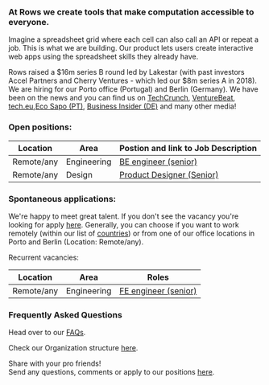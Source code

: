 ### At Rows we create tools that make computation accessible to everyone.

Imagine a spreadsheet grid where each cell can also call an API or repeat a job. This is what we are building. Our product lets users create interactive web apps using the spreadsheet skills they already have.

Rows raised a $16m series B round led by Lakestar (with past investors Accel Partners and Cherry Ventures - which led our $8m series A in 2018). We are hiring for our Porto office (Portugal) and Berlin (Germany). We have been on the news and you can find us on [TechCrunch](https://tcrn.ch/3dEhNKD), [VentureBeat](https://venturebeat.com/2021/02/23/rows-raises-16-million-and-launches-next-gen-spreadsheets-with-built-in-data-integrations/), [tech.eu](https://tech.eu/brief/rows-series-b/),[Eco Sapo (PT)](https://eco.sapo.pt/2021/02/23/rows-capta-13-milhoes-em-serie-b-para-continuar-a-fazer-crescer-equipa-e-produto-entre-o-porto-e-berlim/), [Business Insider (DE)](https://www.businessinsider.de/gruenderszene/rows-excel-konkurrent-finanzierung/) and many other media!

### Open positions:

| Location     | Area    | Postion and link to Job Description                                              |
|--------------|---------|----------------------------------------------------------------------------------|
|Remote/any    |Engineering  | [BE engineer (senior)](/job%20descriptions/BE%20engineer%20(senior).md) |
|Remote/any    |Design   | [Product Designer (Senior)](/job%20descriptions/Product%20Designer%20(Senior).md)|

### Spontaneous applications:

We're happy to meet great talent. If you don't see the vacancy you're looking for apply [here](mailto:join@rows.com).
Generally, you can choose if you want to work remotely (within our list of [countries](https://github.com/rows/hiring/blob/master/FAQs.md)) or from one of our office locations in Porto and Berlin (Location: Remote/any).

Recurrent vacancies:

| Location            | Area         | Roles                                                                   |
| --------------------| ------------ | ----------------------------------------------------------------------- |    
| Remote/any          | Engineering  | [FE engineer (senior)](/job%20descriptions/FE%20engineer%20(senior).md) |

### Frequently Asked Questions
Head over to our [FAQs](/FAQs.md).

Check our Organization structure [here](/Teams.md).

Share with your pro friends!  
Send any questions, comments or apply to our positions [here](mailto:join@rows.com).
